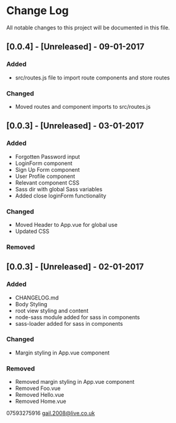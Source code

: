 # Change Log
All notable changes to this project will be documented in this file.
## [0.0.4] - [Unreleased] - 09-01-2017 

### Added
- src/routes.js file to import route components and store routes

### Changed
- Moved routes and component imports to src/routes.js

## [0.0.3] - [Unreleased] - 03-01-2017 

### Added 
- Forgotten Password input
- LoginForm component
- Sign Up Form component
- User Profile component
- Relevant component CSS
- Sass dir with global Sass variables
- Added close loginForm functionality

### Changed
- Moved Header to App.vue for global use
- Updated CSS

### Removed

## [0.0.3] - [Unreleased] - 02-01-2017 

### Added
- CHANGELOG.md
- Body Styling
- root view styling and content
- node-sass module added for sass in components
- sass-loader added for sass in components

### Changed
-  Margin styling in App.vue component

### Removed
- Removed margin styling in App.vue component
- Removed Foo.vue
- Removed Hello.vue 
- Removed Home.vue



07593275916
gail.2008@live.co.uk

